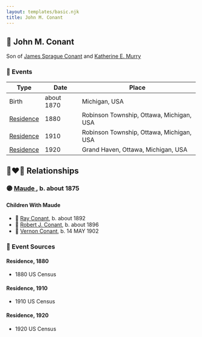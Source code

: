 ```yaml
---
layout: templates/basic.njk
title: John M. Conant
---
```

## 🔵 John M. Conant

Son of [James Sprague Conant](/people/6/62404416) and [Katherine E. Murry](/people/2/25746290)

### 📆 Events

Type | Date | Place
------ | ------ | ------
Birth | about 1870 | Michigan, USA
[Residence](#event-c25e6d58-156c-4f4a-9279-4c1339705bb3) | 1880 | Robinson Township, Ottawa, Michigan, USA
[Residence](#event-1fbb5dd2-c450-4a63-a81f-dece19d10bd4) | 1910 | Robinson Township, Ottawa, Michigan, USA
[Residence](#event-e74b3b10-a8f3-48dd-8e04-cc445999432b) | 1920 | Grand Haven, Ottawa, Michigan, USA

## 👩‍❤️‍👨 Relationships

### 🟣 [Maude ](/people/5/58402932), b. about 1875

#### Children With Maude
* 🔵 [Ray Conant](/people/9/99936990), b. about 1892
* 🔵 [Robert J. Conant](/people/7/75124444), b. about 1896
* 🔵 [Vernon Conant](/people/1/15985527), b. 14 MAY 1902
### 📰 Event Sources

#### <a id="event-c25e6d58-156c-4f4a-9279-4c1339705bb3"></a> Residence, 1880
* 1880 US Census

#### <a id="event-1fbb5dd2-c450-4a63-a81f-dece19d10bd4"></a> Residence, 1910
* 1910 US Census

#### <a id="event-e74b3b10-a8f3-48dd-8e04-cc445999432b"></a> Residence, 1920
* 1920 US Census

